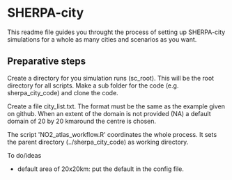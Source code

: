 # SHERPA-city

This readme file guides you throught the process of setting up SHERPA-city simulations 
for a whole as many cities and scenarios as you want.

## Preparative steps
Create a directory for you simulation runs (sc_root). This will be the root directory for all scripts.
Make a sub folder for the code (e.g. sherpa_city_code) and clone the code.

Create a file city_list.txt. The format must be the same as the example given on github. When an extent of the domain is not provided (NA) a default domain of 20 by 20 kmaround the centre is chosen.


The script 'NO2_atlas_workflow.R' coordinates the whole process. It sets the parent directory (../sherpa_city_code) as working directory.



To do/ideas
- default area of 20x20km: put the default in the config file. 
